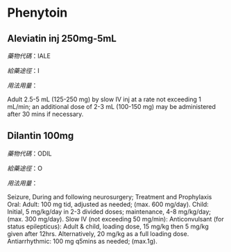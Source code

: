 # Phenytoin

## Aleviatin inj 250mg-5mL

*藥物代碼*：IALE

*給藥途徑*：I

*用法用量*：

Adult 2.5-5 mL (125-250 mg) by slow IV inj at a rate not exceeding 1 mL/min; an additional dose of 2-3 mL (100-150 mg) may be administered after 30 mins if necessary.

## Dilantin 100mg

*藥物代碼*：ODIL

*給藥途徑*：O

*用法用量*：

Seizure, During and following neurosurgery; Treatment and Prophylaxis Oral:
      Adult: 100 mg tid, adjusted as needed; (max. 600 mg/day).
      Child: Initial, 5 mg/kg/day in 2-3 divided doses;
               maintenance, 4-8 mg/kg/day;(max. 300 mg/day).
Slow IV (not exceeding 50 mg/min):
Anticonvulsant (for status epilepticus): 
       Adult & child, loading dose, 15 mg/kg then 5 mg/kg given after 12hrs.        Alternatively, 20 mg/kg as a full loading dose.
Antiarrhythmic: 100 mg q5mins as needed; (max.1g).

